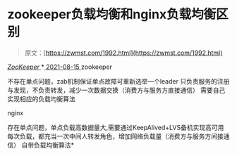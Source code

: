 <!--yml
category: 未分类
date: 0001-01-01 00:00:00
-->

# zookeeper负载均衡和nginx负载均衡区别

> 原文：[https://zwmst.com/1992.html](https://zwmst.com/1992.html)

   [ *ZooKeeper* ](https://zwmst.com/zookeeper)*[ <time datetime="2021-08-15T17:02:14+08:00"> 2021-08-15 </time> ](https://zwmst.com/1992.html)  zookeeper

不存在单点问题，zab机制保证单点故障可重新选举一个leader 只负责服务的注册与发现，不负责转发，减少一次数据交换（消费方与服务方直接通信） 需要自己实现相应的负载均衡算法

nginx

存在单点问题，单点负载高数据量大,需要通过KeepAlived+LVS备机实现高可用 每次负载，都充当一次中间人转发角色，增加网络负载量（消费方与服务方间接通信） 自带负载均衡算法*